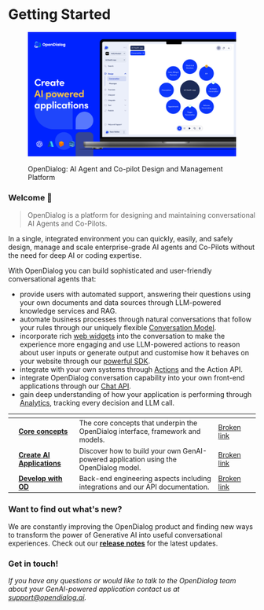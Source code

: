 # Getting Started

<figure><img src=".gitbook/assets/1270x760 - Image (20).png" alt="The Open dialog conversation engine displaying features available to build robust conversations"><figcaption><p>OpenDialog: AI Agent and Co-pilot Design and Management Platform</p></figcaption></figure>

### Welcome 👋

> OpenDialog is a platform for designing and maintaining conversational AI Agents and Co-Pilots.

In a single, integrated environment you can quickly, easily, and safely design, manage and scale enterprise-grade AI agents and Co-Pilots without the need for deep AI or coding expertise.

With OpenDialog you can build sophisticated and user-friendly conversational agents that:

* provide users with automated support, answering their questions using your own documents and data sources through LLM-powered knowledge services and RAG.
* automate business processes through natural conversations that follow your rules through our uniquely flexible [Conversation Model](the-opendialog-model/).
* incorporate rich [web widgets](opendialog-platform/conversation-designer/message-design/message-types/) into the conversation to make the experience more engaging and use LLM-powered actions to reason about user inputs or generate output and customise how it behaves on your website through our [powerful SDK](developing-with-opendialog/webchat/sdk/).
* integrate with your own  systems through [Actions](developing-with-opendialog/actions/) and the Action API.
* integrate OpenDialog conversation capability into your own front-end applications through our [Chat API](developing-with-opendialog/webchat/webchat-api.md).
* gain deep understanding of how your application is performing through [Analytics](monitoring-your-application.md), tracking every decision and LLM call.&#x20;

<table data-view="cards"><thead><tr><th></th><th></th><th></th><th data-hidden data-card-target data-type="content-ref"></th><th data-hidden data-card-cover data-type="files"></th></tr></thead><tbody><tr><td></td><td><a href="broken-reference"><strong>Core concepts</strong></a></td><td>The core concepts that underpin the OpenDialog  interface, framework and models.</td><td><a href="broken-reference">Broken link</a></td><td></td></tr><tr><td></td><td><a href="broken-reference"><strong>Create</strong> <strong>AI Applications</strong></a></td><td>Discover how to build your own GenAI-powered application using the OpenDialog model.</td><td><a href="broken-reference">Broken link</a></td><td></td></tr><tr><td></td><td><a href="broken-reference"><strong>Develop with OD</strong></a></td><td>Back-end engineering aspects including integrations and our API documentation.</td><td><a href="broken-reference">Broken link</a></td><td></td></tr></tbody></table>

### Want to find out what's new?

We are constantly improving the OpenDialog product and finding new ways to transform the power of Generative AI into useful conversational experiences.  Check out our [**release notes**](release-notes/release-notes.md) for the latest updates.

### Get in touch!

_If you have any questions or would like to talk to the OpenDialog team about your GenAI-powered application contact us at support@opendialog.ai._
